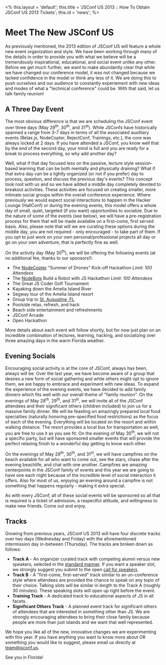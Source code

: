 <%
this.layout = 'default';
this.title = 'JSConf US 2013 :: How To Obtain JSConf US 2013 Tickets';
this.id = 'news';
%>


# Meet The New JSConf US

As previously mentioned, the 2013 edition of JSConf US will feature a whole new event organization and style. We have been working through many of the details in order to provide you with what we believe will be a tremendously inspirational, educational, and social event unlike any other. Before we get much further, we want to make abundantly clear that while we have changed our conference model, it was not changed because we lacked confidence in the model or think any less of it. We are doing this to push ourselves and our audience to constantly experiement with new ideas and modes of what a "technical conference" could be. With that said, let us talk family reunion!

## A Three Day Event

The most obvious difference is that we are scheduling the JSConf event over three days (May 29<sup>th</sup>, 30<sup>th</sup>, and 31<sup>st</sup>). While JSConfs have historically spanned a range from 3-7 days in terms of all the associated auxilliary events (Relax.js, NodeCopter, RejectConf, Trainings, etc.), the core was always locked at 2 days. If you have attended a JSConf, you know well that by the end of the second day, your mind is full and you are ready for a break to process everything, so why add another day?

Well, what if that day focused less on the passive, lecture style session-based learning that can be both mentally and physically draining? What if that extra day can be a lightly organized (or not if you prefer) day to process, question, and discuss the previous day's events? This concept took root with us and so we have added a middle day completely devoted to breakout activities. These activities are focused on creating smaller, more intimate social groups within the overall conference experience. Where previously we would expect social interactions to happen in the Hacker Lounge (HallConf) or during the evening events, this model offers a whole day of small, quiet, targeted (if you want) opportunities to socialize. Due to the nature of some of the events (see below), we will have a pre-registration process for them that will be made available on a first-come, first served basis. Also, please note that will we are curating these options during the middle day, you are not required - only encouraged - to take part of them. If you opt to just work on your own personal/professional projects all day or go on your own adventure, that is perfectly fine as well.

On the activity day (May 30<sup>th</sup>), we will be offering the following events (at no additional fee, thanks to our sponsors!):

* The [NodeCopter](http://www.nodecopter.com) "Summer of Drones" Kick-off Hackathon _Limit: 100 Attendees_
* The [NodeBots](http://www.voodootikigod.com/nodebots-the-rise-of-js-robotics) Build a Robot with JS Hackathon _Limit: 100 Attendees_
* The Great JS Coder Golf Tournament
* Kayaking down the Amelia Island River
* Segway tour of the Amelia Island resort
* Group trip to [St. Augustine, FL](http://augustine.com/)
* Poolside relax, refresh, and hack
* Beach side entertainment and refreshments
* JSConf Arcade
* Open Hackathon

More details about each event will follow shortly, but for now just plan on an incredible combination of lectures, learning, hacking, and socializing over three amazing days in the warm Florida weather. 

## Evening Socials

Encouraging social activity is at the core of JSConf, always has been, always will be. Over the last year, we have become aware of a group that desires a new form of social gathering and while others might opt to ignore them, we are happy to embrace and experiment with new ideas. To expand the experience of the evening events, we have decided to add family dinners which fits well with our overall theme of "family reunion". On the evenings of May 28<sup>th</sup>, 29<sup>th</sup>, and 31<sup>st</sup>, we will invite all of the JSConf attendees and their significant others (children included) to join us for a massive family dinner. We will be feasting on amazingly prepared local food specialties (naturally honoring pre-specified food restrictions) as the focus of each of the evening. Everything will be located on the resort and within walking distance. The resort provides a local bus for transportation as well, you are free to use it as you see fit. On the evening of May 30<sup>th</sup>, we will not a specific party, but will have sponsored smaller events that will provide the perfect relaxing finish to a wonderful day getting to know each other. 

On the evenings of May 29<sup>th</sup>, 30<sup>th</sup>, and 31<sup>st</sup>, we will have campfires on the beach available for all who want to come out, see the stars, chase after the evening beachlife, and chat with one another. Campfires are amazing centerpoints in the JSConf family of events and this year we are going to have one each night because of the incredible level of social interaction it offers. Also for most of us, enjoying an evening around a campfire is not something that happens regularly - making it extra special. 

As with every JSConf, all of these social events will be sponsored so all that is required is a ticket of admission, a respectful attitude, and willingness to make new friends. Come out and enjoy.


## Tracks

Growing from previous years, JSConf US 2013 will have four discrete tracks over two days (Wednesday and Friday) with the aforementioned intermission day in-between (Thursday). The tracks are broken down as follows:

* **Track A** - An organizer curated track with competing alumni versus new speakers, selected in the [standard manner](http://www.voodootikigod.com/jsconf-us-2013-call-for-speakers). If you want a speaker slot, we strongly suggest you submit to the open [call for speakers](/call-for-speakers).
* **Track B** - A "first-come, first-served" track similar to an un-conference style where attendees are provided the chance to speak on any topic of their choice. Talking slots will be similar in length to the Track A (roughly 30 minutes). These speaking slots will open up right before the event.
* **Training Track** - A dedicated track to educational aspects of JS in all facets.
* **Significant Others Track** - A planned event track for significant others of attendees that are interested in something other than JS. We are strongly encouraging attendees to bring their close family because people are more than just islands and we want that well represented.




We hope you like all of the new, innovative changes we are experimenting with this year. If you have anything you want to know more about OR something you would like to suggest, please email us directly at <a href="mailto:team@jsconf.us">team@jsconf.us</a>.

See you in Florida!